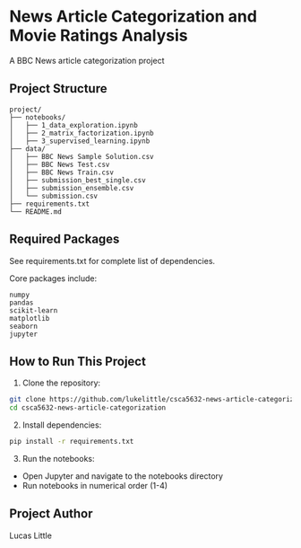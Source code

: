 # News Article Categorization and Movie Ratings Analysis

A BBC News article categorization project

## Project Structure

```
project/
├── notebooks/
│   ├── 1_data_exploration.ipynb
│   ├── 2_matrix_factorization.ipynb
│   ├── 3_supervised_learning.ipynb
├── data/
│   ├── BBC News Sample Solution.csv
│   ├── BBC News Test.csv
│   ├── BBC News Train.csv
│   ├── submission_best_single.csv
│   ├── submission_ensemble.csv
│   └── submission.csv
├── requirements.txt
└── README.md
```

## Required Packages
See requirements.txt for complete list of dependencies.

Core packages include:
```
numpy
pandas
scikit-learn
matplotlib
seaborn
jupyter
```

## How to Run This Project

1. Clone the repository:
```bash
git clone https://github.com/lukelittle/csca5632-news-article-categorization.git
cd csca5632-news-article-categorization
```

2. Install dependencies:
```bash
pip install -r requirements.txt
```

3. Run the notebooks:
- Open Jupyter and navigate to the notebooks directory
- Run notebooks in numerical order (1-4)

## Project Author
Lucas Little
